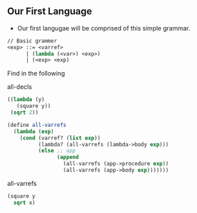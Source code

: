 ## Our First Language

* Our first langugae will be comprised of this simple grammar.

```scheme
// Basic grammer
<exp> ::= <varref>
      | (lambda (<var>) <exp>)
      | (<exp> <exp)
```

Find in the following

all-decls
```scheme
((lambda (y)
   (square y))
 (sqrt 2))
```

```scheme
(define all-varrefs
  (lambda (exp)
    (cond (varref? (list exp))
          (lambda? (all-varrefs (lambda->body exp)))
          (else ;; app
                (append
                  (all-varrefs (app->procedure exp))
                  (all-varrefs (app->body exp)))))))
```

all-varrefs
```scheme
(square y
  sqrt x)
```
